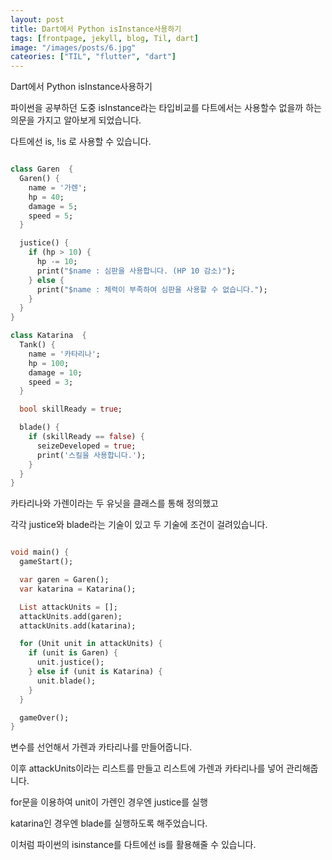 ```yaml
---
layout: post
title: Dart에서 Python isInstance사용하기
tags: [frontpage, jekyll, blog, Til, dart]
image: "/images/posts/6.jpg"
cateories: ["TIL", "flutter", "dart"]
---
```


Dart에서 Python isInstance사용하기

파이썬을 공부하던 도중 isInstance라는 타입비교를 다트에서는 사용할수 없을까 하는 의문을 가지고 알아보게 되었습니다.

다트에선 is, !is 로 사용할 수 있습니다.

```dart

class Garen  {
  Garen() {
    name = '가렌';
    hp = 40;
    damage = 5;
    speed = 5;
  }

  justice() {
    if (hp > 10) {
      hp -= 10;
      print("$name : 심판을 사용합니다. (HP 10 감소)");
    } else {
      print("$name : 체력이 부족하여 심판을 사용할 수 없습니다.");
    }
  }
}

class Katarina  {
  Tank() {
    name = '카타리나';
    hp = 100;
    damage = 10;
    speed = 3;
  }

  bool skillReady = true;

  blade() {
    if (skillReady == false) {
      seizeDeveloped = true;
      print('스킬을 사용합니다.');
    }
  }
}

```

카타리나와 가렌이라는 두 유닛을 클래스를 통해 정의했고

각각 justice와 blade라는 기술이 있고 두 기술에 조건이 걸려있습니다.

```dart

void main() {
  gameStart();

  var garen = Garen();
  var katarina = Katarina();

  List attackUnits = [];
  attackUnits.add(garen);
  attackUnits.add(katarina);

  for (Unit unit in attackUnits) {
    if (unit is Garen) {
      unit.justice();
    } else if (unit is Katarina) {
      unit.blade();
    }
  }

  gameOver();
}

```

변수를 선언해서 가렌과 카타리나를 만들어줍니다.

이후 attackUnits이라는 리스트를 만들고 리스트에 가렌과 카타리나를 넣어 관리해줍니다.

for문을 이용하여 unit이 가렌인 경우엔 justice를 실행

katarina인 경우엔 blade를 실행하도록 해주었습니다.

이처럼 파이썬의 isinstance를 다트에선 is를 활용해줄 수 있습니다.
